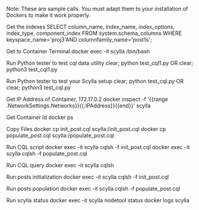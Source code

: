 
Note: These are sample calls.  You must adapt them to your installation of Dockers to make it work properly.

Get the indexes
SELECT column_name, index_name, index_options, index_type, component_index 
    FROM system.schema_columns 
    WHERE keyspace_name='proj3'AND columnfamily_name='post1s';

Get to Container Terminal
docker exec -it scylla /bin/bash

Run Python tester to test cql data utility
clear; python test_cql1.py
OR
clear; python3 test_cql1.py

Run Python tester to test your Scylla setup
clear; python test_cql.py
OR
clear; python3 test_cql.py

Get IP Address of Container, 172.17.0.2
docker inspect -f '{{range .NetworkSettings.Networks}}{{.IPAddress}}{{end}}' scylla

Get Container Id
docker ps

Copy Files
docker cp init_post.cql scylla:/init_post.cql
docker cp populate_post.cql scylla:/populate_post.cql

Run CQL script
docker exec -it scylla cqlsh -f init_post.cql
docker exec -it scylla cqlsh -f populate_post.cql

Run CQL query
docker exec -it scylla cqlsh

Run posts initialization
docker exec -it scylla cqlsh -f init_post.cql

Run posts population
docker exec -it scylla cqlsh -f populate_post.cql

Run scylla status
docker exec -it scylla nodetool status
docker logs scylla